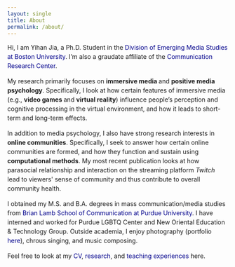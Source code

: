 ```yaml
---
layout: single
title: About
permalink: /about/
---
```


<style>
    p {line-height: 1.5em;font-size=1em;font-family: serif"}
</style>

Hi, I am Yihan Jia, a Ph.D. Student in the <a href="https://www.bu.edu/com/academics/emerging-media-studies/" style="color:DarkBlue;text-decoration: none">Division of Emerging Media Studies at Boston University</a>. I’m also a graudate affiliate of the <a href="https://sites.bu.edu/crc/" style="color:DarkBlue;text-decoration: none">Communication Research Center</a>.

My research primarily focuses on <strong>immersive media </strong>and <strong>positive media psychology</strong>. Specifically, I look at how certain features of immersive media (e.g., <strong>video games </strong>and <strong>virtual reality</strong>) influence people’s perception and cognitive processing in the virtual environment, and how it leads to short-term and long-term effects. 

In addition to media psychology, I also have strong research interests in <strong>online communities</strong>. Specifically, I seek to answer how certain online communities are formed, and how they function and sustain using <strong>computational methods</strong>. My most recent publication looks at how parasocial relationship and interaction on the streaming platform <em>Twitch</em> lead to viewers' sense of community and thus contribute to overall community health. 

I obtained my M.S. and B.A. degrees in mass communication/media studies from <a href="https://cla.purdue.edu/communication/" style="color:DarkBlue;text-decoration: none">Brian Lamb School of Communication at Purdue University</a>. I have interned and worked for Purdue LGBTQ Center and New Oriental Education & Technology Group. Outside academia, I enjoy photography (portfolio <a href="https://yihanjia.github.io/photography" style="color:DarkBlue;text-decoration: none">here</a>), chrous singing, and music composing. 

Feel free to look at my <a href="https://docs.google.com/document/d/1eQnd81T543GWI1xYVbGycJ4iaVqtyqK_/edit?usp=sharing&ouid=111898192405692502349&rtpof=true&sd=true" style="color:DarkBlue;text-decoration: none">CV</a>, <a href="https://yihanjia.github.io/research" style="color:DarkBlue;text-decoration: none">research</a>, and <a href="https://yihanjia.github.io/teaching" style="color:DarkBlue;text-decoration: none">teaching experiences</a> here. 

